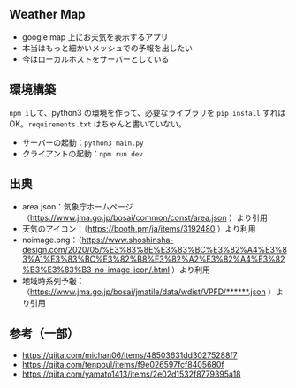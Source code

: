 ## Weather Map
- google map 上にお天気を表示するアプリ
- 本当はもっと細かいメッシュでの予報を出したい
- 今はローカルホストをサーバーとしている

## 環境構築
`npm i`して、python3 の環境を作って、必要なライブラリを `pip install` すればOK。`requirements.txt` はちゃんと書いていない。
- サーバーの起動：`python3 main.py`
- クライアントの起動：`npm run dev`

## 出典
- area.json：気象庁ホームページ　（https://www.jma.go.jp/bosai/common/const/area.json ）より引用
- 天気のアイコン：（https://booth.pm/ja/items/3192480 ）より利用
- noimage.png：（https://www.shoshinsha-design.com/2020/05/%E3%83%8E%E3%83%BC%E3%82%A4%E3%83%A1%E3%83%BC%E3%82%B8%E3%82%A2%E3%82%A4%E3%82%B3%E3%83%B3-no-image-icon/.html ）より利用
- 地域時系列予報：（https://www.jma.go.jp/bosai/jmatile/data/wdist/VPFD/******.json ）より引用

## 参考（一部）
- https://qiita.com/michan06/items/48503631dd30275288f7
- https://qiita.com/tenpoul/items/f9e026597fcf8405680f
- https://qiita.com/yamato1413/items/2e02d1532f8779395a18
